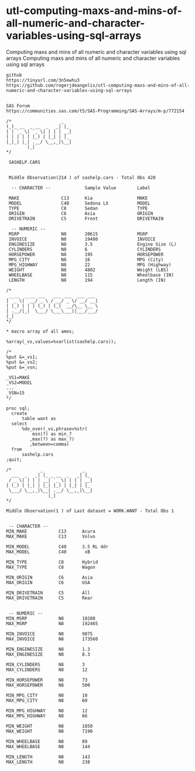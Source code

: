 # utl-computing-maxs-and-mins-of-all-numeric-and-character-variables-using-sql-arrays
Computing maxs and mins of all numeric and character variables using sql arrays
    Computing maxs and mins of all numeric and character variables using sql arrays

    github
    https://tinyurl.com/3n5ewhu3
    https://github.com/rogerjdeangelis/utl-computing-maxs-and-mins-of-all-numeric-and-character-variables-using-sql-arrays


    SAS Forum
    https://communities.sas.com/t5/SAS-Programming/SAS-Arrays/m-p/772154

    /*                   _
    (_)_ __  _ __  _   _| |_
    | | `_ \| `_ \| | | | __|
    | | | | | |_) | |_| | |_
    |_|_| |_| .__/ \__,_|\__|
            |_|
    */

     SASHELP.CARS


     Middle Observation(214 ) of sashelp.cars - Total Obs 428

      -- CHARACTER --             Sample Value        Label

     MAKE                C13      Kia                 MAKE
     MODEL               C40      Sedona LX           MODEL
     TYPE                C8       Sedan               TYPE
     ORIGIN              C6       Asia                ORIGIN
     DRIVETRAIN          C5       Front               DRIVETRAIN

      -- NUMERIC --
     MSRP                N8       20615               MSRP
     INVOICE             N8       19400               INVOICE
     ENGINESIZE          N8       3.5                 Engine Size (L)
     CYLINDERS           N8       6                   CYLINDERS
     HORSEPOWER          N8       195                 HORSEPOWER
     MPG_CITY            N8       16                  MPG (City)
     MPG_HIGHWAY         N8       22                  MPG (Highway)
     WEIGHT              N8       4802                Weight (LBS)
     WHEELBASE           N8       115                 Wheelbase (IN)
     LENGTH              N8       194                 Length (IN)

    /*
     _ __  _ __ ___   ___ ___  ___ ___
    | `_ \| `__/ _ \ / __/ _ \/ __/ __|
    | |_) | | | (_) | (_|  __/\__ \__ \
    | .__/|_|  \___/ \___\___||___/___/
    |_|
    */

    * macro array of all ames;

    %array(_vs,values=%varlist(sashelp.cars));

    /*
    %put &=_vs1;
    %put &=_vs2;
    %put &=_vsn;

    _VS1=MAKE
    _VS2=MODEL
    ...
    _VSN=15
    */

    proc sql;
      create
          table want as
      select
          %do_over(_vs,phrase=%str(
              min(?) as min_?
             ,max(?) as max_?)
             ,between=comma)
      from
          sashelp.cars
    ;quit;

    /*           _               _
      ___  _   _| |_ _ __  _   _| |_
     / _ \| | | | __| `_ \| | | | __|
    | (_) | |_| | |_| |_) | |_| | |_
     \___/ \__,_|\__| .__/ \__,_|\__|
                    |_|
    */

    Middle Observation(1 ) of Last dataset = WORK.WANT - Total Obs 1


     -- CHARACTER --
    MIN_MAKE            C13      Acura
    MAX_MAKE            C13      Volvo

    MIN_MODEL           C40      3.5 RL 4dr
    MAX_MODEL           C40       xB

    MIN_TYPE            C8       Hybrid
    MAX_TYPE            C8       Wagon

    MIN_ORIGIN          C6       Asia
    MAX_ORIGIN          C6       USA

    MIN_DRIVETRAIN      C5       All
    MAX_DRIVETRAIN      C5       Rear


     -- NUMERIC --
    MIN_MSRP            N8       10280
    MAX_MSRP            N8       192465

    MIN_INVOICE         N8       9875
    MAX_INVOICE         N8       173560

    MIN_ENGINESIZE      N8       1.3
    MAX_ENGINESIZE      N8       8.3

    MIN_CYLINDERS       N8       3
    MAX_CYLINDERS       N8       12

    MIN_HORSEPOWER      N8       73
    MAX_HORSEPOWER      N8       500

    MIN_MPG_CITY        N8       10
    MAX_MPG_CITY        N8       60

    MIN_MPG_HIGHWAY     N8       12
    MAX_MPG_HIGHWAY     N8       66

    MIN_WEIGHT          N8       1850
    MAX_WEIGHT          N8       7190

    MIN_WHEELBASE       N8       89
    MAX_WHEELBASE       N8       144

    MIN_LENGTH          N8       143
    MAX_LENGTH          N8       238
